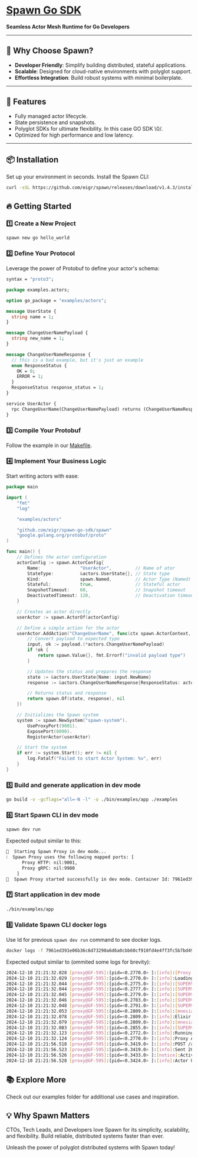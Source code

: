 # [Spawn Go SDK](https://github.com/eigr/spawn)

**Seamless Actor Mesh Runtime for Go Developers**

---

## 🚀 **Why Choose Spawn?**

- **Developer Friendly**: Simplify building distributed, stateful applications.
- **Scalable**: Designed for cloud-native environments with polyglot support.
- **Effortless Integration**: Build robust systems with minimal boilerplate.

---

## **🌟 Features**

- Fully managed actor lifecycle.
- State persistence and snapshots.
- Polyglot SDKs for ultimate flexibility. In this case GO SDK \0/.
- Optimized for high performance and low latency.

---

## **📦 Installation**

Set up your environment in seconds. Install the Spawn CLI:

```bash
curl -sSL https://github.com/eigr/spawn/releases/download/v1.4.3/install.sh | sh
```

## 🔥 Getting Started

### 1️⃣ Create a New Project

```bash
spawn new go hello_world
```

### 2️⃣ Define Your Protocol

Leverage the power of Protobuf to define your actor's schema:

```proto
syntax = "proto3";

package examples.actors;

option go_package = "examples/actors";

message UserState {
  string name = 1;
}

message ChangeUserNamePayload {
  string new_name = 1;
}

message ChangeUserNameResponse {
  // this is a bad example, but it's just an example
  enum ResponseStatus {
    OK = 0;
    ERROR = 1;
  }
  ResponseStatus response_status = 1;
}

service UserActor {
  rpc ChangeUserName(ChangeUserNamePayload) returns (ChangeUserNameResponse) {}
}
```

### 3️⃣ Compile Your Protobuf

Follow the example in our [Makefile](./Makefile).

### 4️⃣ Implement Your Business Logic

Start writing actors with ease:

```go
package main

import (
	"fmt"
	"log"

	"examples/actors"

	"github.com/eigr/spawn-go-sdk/spawn"
	"google.golang.org/protobuf/proto"
)

func main() {
	// Defines the actor configuration
	actorConfig := spawn.ActorConfig{
		Name:               "UserActor",         // Name of ator
		StateType:          &actors.UserState{}, // State type
		Kind:               spawn.Named,         // Actor Type (Named)
		Stateful:           true,                // Stateful actor
		SnapshotTimeout:    60,                  // Snapshot timeout
		DeactivatedTimeout: 120,                 // Deactivation timeout
	}

	// Creates an actor directly
	userActor := spawn.ActorOf(actorConfig)

	// Define a simple action for the actor
	userActor.AddAction("ChangeUserName", func(ctx spawn.ActorContext, payload proto.Message) (spawn.Value, error) {
		// Convert payload to expected type
		input, ok := payload.(*actors.ChangeUserNamePayload)
		if !ok {
			return spawn.Value{}, fmt.Errorf("invalid payload type")
		}

		// Updates the status and prepares the response
		state := &actors.UserState{Name: input.NewName}
		response := &actors.ChangeUserNameResponse{ResponseStatus: actors.ChangeUserNameResponse_OK}

		// Returns status and response
		return spawn.Of(state, response), nil
	})

	// Initializes the Spawn system
	system := spawn.NewSystem("spawn-system").
		UseProxyPort(9001).
		ExposePort(8090).
		RegisterActor(userActor)

	// Start the system
	if err := system.Start(); err != nil {
		log.Fatalf("Failed to start Actor System: %v", err)
	}
}
```

### 5️⃣ Build and generate application in dev mode

```bash
go build -v -gcflags="all=-N -l" -o ./bin/examples/app ./examples
```

### 6️⃣ Start Spawn CLI in dev mode

```bash
spawn dev run
```

Expected output similar to this:

```bash
🏃  Starting Spawn Proxy in dev mode...
❕  Spawn Proxy uses the following mapped ports: [
      Proxy HTTP: nil:9001,
      Proxy gRPC: nil:9980
    ]
🚀  Spawn Proxy started successfully in dev mode. Container Id: 7961ed391e06b36c6d73290a6d6a0cbb60cf910fd4e4ff3fc5b7bd49ed677976
```

### 7️⃣ Start application in dev mode

```bash
./bin/examples/app
```

### 8️⃣ Validate Spawn CLI docker logs

Use Id for previous `spawn dev run` command to see docker logs.

```bash
docker logs -f 7961ed391e06b36c6d73290a6d6a0cbb60cf910fd4e4ff3fc5b7bd49ed677976
```

Expected output similar to (ommited some logs for brevity):

```bash
2024-12-10 21:21:32.028 [proxy@GF-595]:[pid=<0.2770.0> ]:[info]:[Proxy.Config] Loading configs
2024-12-10 21:21:32.029 [proxy@GF-595]:[pid=<0.2770.0> ]:[info]:Loading config: [actor_system_name]:[my-system]
2024-12-10 21:21:32.044 [proxy@GF-595]:[pid=<0.2775.0> ]:[info]:[SUPERVISOR] Sidecar.Supervisor is up
2024-12-10 21:21:32.044 [proxy@GF-595]:[pid=<0.2777.0> ]:[info]:[SUPERVISOR] Sidecar.ProcessSupervisor is up
2024-12-10 21:21:32.045 [proxy@GF-595]:[pid=<0.2779.0> ]:[info]:[SUPERVISOR] Sidecar.MetricsSupervisor is up
2024-12-10 21:21:32.046 [proxy@GF-595]:[pid=<0.2783.0> ]:[info]:[SUPERVISOR] Spawn.Supervisor is up
2024-12-10 21:21:32.048 [proxy@GF-595]:[pid=<0.2791.0> ]:[info]:[SUPERVISOR] Spawn.Cluster.StateHandoff.ManagerSupervisor is up
2024-12-10 21:21:32.053 [proxy@GF-595]:[pid=<0.2809.0> ]:[info]:[mnesiac:proxy@GF-595] mnesiac starting, with []
2024-12-10 21:21:32.078 [proxy@GF-595]:[pid=<0.2809.0> ]:[info]:Elixir.Statestores.Adapters.Native.SnapshotStore Initialized with result {:aborted, {:already_exists, Statestores.Adapters.Native.SnapshotStore}}
2024-12-10 21:21:32.079 [proxy@GF-595]:[pid=<0.2809.0> ]:[info]:[mnesiac:proxy@GF-595] mnesiac started
2024-12-10 21:21:32.083 [proxy@GF-595]:[pid=<0.2855.0> ]:[info]:[SUPERVISOR] Actors.Supervisors.ActorSupervisor is up
2024-12-10 21:21:32.123 [proxy@GF-595]:[pid=<0.2772.0> ]:[info]:Running Proxy.Router with Bandit 1.5.2 at 0.0.0.0:9001 (http)
2024-12-10 21:21:32.124 [proxy@GF-595]:[pid=<0.2770.0> ]:[info]:Proxy Application started successfully in 0.095587ms. Running with 8 schedulers.
2024-12-10 21:21:56.518 [proxy@GF-595]:[pid=<0.3419.0> ]:[info]:POST /api/v1/system
2024-12-10 21:21:56.523 [proxy@GF-595]:[pid=<0.3419.0> ]:[info]:Sent 200 in 4ms
2024-12-10 21:21:56.526 [proxy@GF-595]:[pid=<0.3433.0> ]:[notice]:Activating Actor "UserActor" with Parent "" in Node :"proxy@GF-595". Persistence true.
2024-12-10 21:21:56.528 [proxy@GF-595]:[pid=<0.3424.0> ]:[info]:Actor UserActor Activated on Node :"proxy@GF-595" in 3402ms
```

## 📚 Explore More

Check out our examples folder for additional use cases and inspiration.

## 💡 Why Spawn Matters

CTOs, Tech Leads, and Developers love Spawn for its simplicity, scalability, and flexibility. Build reliable, distributed systems faster than ever.

Unleash the power of polyglot distributed systems with Spawn today!
